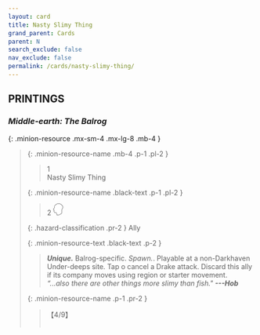 ```yaml
---
layout: card
title: Nasty Slimy Thing
grand_parent: Cards
parent: N
search_exclude: false
nav_exclude: false
permalink: /cards/nasty-slimy-thing/
---
```


## PRINTINGS


### _Middle-earth: The Balrog_

{: .minion-resource .mx-sm-4 .mx-lg-8 .mb-4 }
> {: .minion-resource-name .mb-4 .p-1 .pl-2 }
> > <div class="hazard-mp">1</div>
> > <div class="card-name">Nasty Slimy Thing</div>
>
> {: .minion-resource-name .black-text .p-1 .pl-2 }
> > 2 ![](/assets/images/mind.svg)
>
> {: .hazard-classification .pr-2 }
> Ally
>
> {: .minion-resource-text .black-text .p-2 }
> > _**Unique.**_ Balrog-specific. _Spawn._. Playable at a non-Darkhaven Under-deeps site. Tap o cancel a Drake attack. Discard this ally if its company moves using region or starter movement. <br>_“...also there are other things more slimy than fish."_ ***---&#65279;Hob*** 
> 
> {: .minion-resource-name .p-1 .pr-2 }
> > <div class="card-shield">【4/9】</div>
> > <div class="card-corruption-white">&nbsp;</div>
